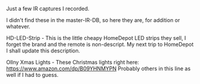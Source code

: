Just a few IR captures I recorded.

I didn't find these in the master-IR-DB, so here they are, for addition or whatever.

HD-LED-Strip - This is the little cheapy HomeDepot LED strips they sell, I forget the brand and the remote is non-descript. My next trip to HomeDepot I shall update this description.

Ollny Xmas Lights - These Christmas lights right here: https://www.amazon.com/dp/B09YHNMYPN Probably others in this line as well if I had to guess.
